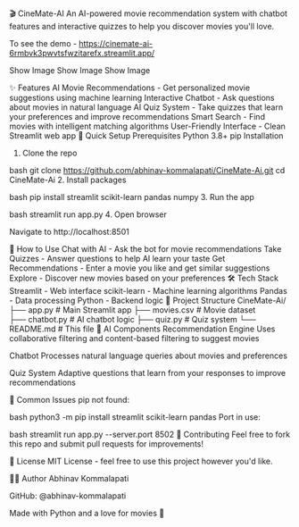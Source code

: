 🎬 CineMate-AI
An AI-powered movie recommendation system with chatbot features and interactive quizzes to help you discover movies you'll love.

To see the demo - https://cinemate-ai-6rmbvk3pwvtsfwzitarefx.streamlit.app/

Show Image
Show Image
Show Image

✨ Features
AI Movie Recommendations - Get personalized movie suggestions using machine learning
Interactive Chatbot - Ask questions about movies in natural language
AI Quiz System - Take quizzes that learn your preferences and improve recommendations
Smart Search - Find movies with intelligent matching algorithms
User-Friendly Interface - Clean Streamlit web app
🚀 Quick Setup
Prerequisites
Python 3.8+
pip
Installation
1. Clone the repo

bash
git clone https://github.com/abhinav-kommalapati/CineMate-Ai.git
cd CineMate-Ai
2. Install packages

bash
pip install streamlit scikit-learn pandas numpy
3. Run the app

bash
streamlit run app.py
4. Open browser

Navigate to http://localhost:8501

🎯 How to Use
Chat with AI - Ask the bot for movie recommendations
Take Quizzes - Answer questions to help AI learn your taste
Get Recommendations - Enter a movie you like and get similar suggestions
Explore - Discover new movies based on your preferences
🛠️ Tech Stack
Streamlit - Web interface
scikit-learn - Machine learning algorithms
Pandas - Data processing
Python - Backend logic
📁 Project Structure
CineMate-Ai/
├── app.py           # Main Streamlit app
├── movies.csv       # Movie dataset  
├── chatbot.py       # AI chatbot logic
├── quiz.py          # Quiz system
└── README.md        # This file
🤖 AI Components
Recommendation Engine Uses collaborative filtering and content-based filtering to suggest movies

Chatbot
Processes natural language queries about movies and preferences

Quiz System Adaptive questions that learn from your responses to improve recommendations

🚧 Common Issues
pip not found:

bash
python3 -m pip install streamlit scikit-learn pandas
Port in use:

bash
streamlit run app.py --server.port 8502
🤝 Contributing
Feel free to fork this repo and submit pull requests for improvements!

📄 License
MIT License - feel free to use this project however you'd like.

👨‍💻 Author
Abhinav Kommalapati

GitHub: @abhinav-kommalapati

Made with Python and a love for movies 🍿


